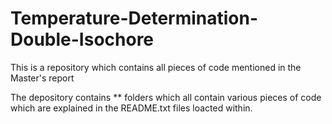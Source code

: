 # Temperature-Determination-Double-Isochore
This is a repository which contains all pieces of code mentioned in the Master's report

The depository contains ** folders which all contain various pieces of code which are explained in the README.txt files loacted within.
